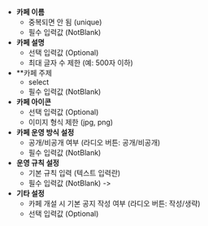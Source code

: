 - **카페 이름**
    - 중복되면 안 됨 (unique)
    - 필수 입력값 (NotBlank)
- **카페 설명**
    - 선택 입력값 (Optional)
    - 최대 글자 수 제한 (예: 500자 이하)
- **카페 주제
    - select 
    - 필수 입력값 (NotBlank)
- **카페 아이콘**
    - 선택 입력값 (Optional)
    - 이미지 형식 제한 (jpg, png)
- **카페 운영 방식 설정**
    - 공개/비공개 여부 (라디오 버튼: 공개/비공개)
    - 필수 입력값 (NotBlank)
- **운영 규칙 설정**
    - 기본 규칙 입력 (텍스트 입력란)
    - 필수 입력값 (NotBlank)
      -> 
- **기타 설정**
    - 카페 개설 시 기본 공지 작성 여부 (라디오 버튼: 작성/생략)
    - 선택 입력값 (Optional)